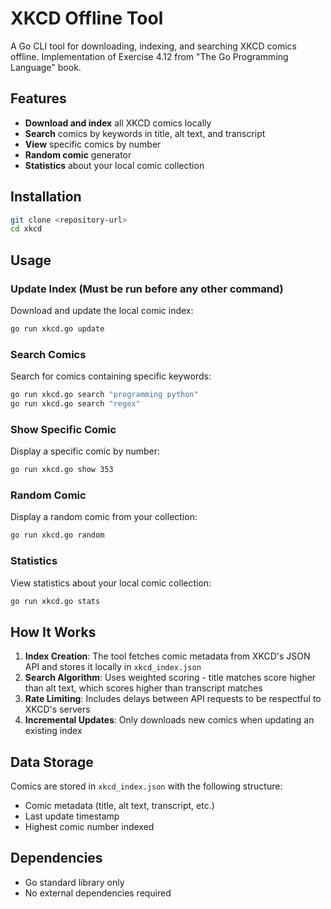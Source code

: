 # XKCD Offline Tool

A Go CLI tool for downloading, indexing, and searching XKCD comics offline. Implementation of Exercise 4.12 from "The Go Programming Language" book.

## Features

- **Download and index** all XKCD comics locally
- **Search** comics by keywords in title, alt text, and transcript
- **View** specific comics by number
- **Random comic** generator
- **Statistics** about your local comic collection

## Installation

```bash
git clone <repository-url>
cd xkcd
```

## Usage

### Update Index (Must be run before any other command)
Download and update the local comic index:
```bash
go run xkcd.go update
```

### Search Comics
Search for comics containing specific keywords:
```bash
go run xkcd.go search "programming python"
go run xkcd.go search "regex"
```

### Show Specific Comic
Display a specific comic by number:
```bash
go run xkcd.go show 353
```

### Random Comic
Display a random comic from your collection:
```bash
go run xkcd.go random
```

### Statistics
View statistics about your local comic collection:
```bash
go run xkcd.go stats
```

## How It Works

1. **Index Creation**: The tool fetches comic metadata from XKCD's JSON API and stores it locally in `xkcd_index.json`
2. **Search Algorithm**: Uses weighted scoring - title matches score higher than alt text, which scores higher than transcript matches
3. **Rate Limiting**: Includes delays between API requests to be respectful to XKCD's servers
4. **Incremental Updates**: Only downloads new comics when updating an existing index

## Data Storage

Comics are stored in `xkcd_index.json` with the following structure:
- Comic metadata (title, alt text, transcript, etc.)
- Last update timestamp
- Highest comic number indexed

## Dependencies

- Go standard library only
- No external dependencies required